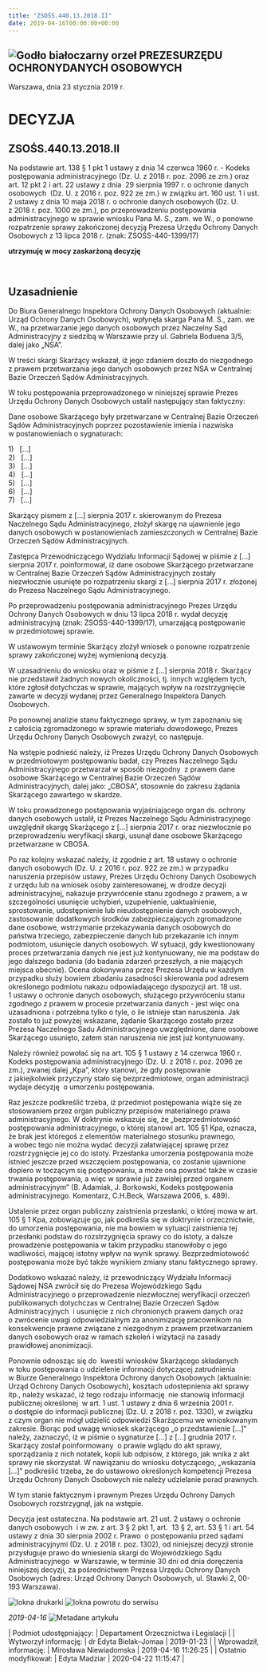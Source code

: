 ```yaml
---
title: "ZSOŚS.440.13.2018.II"
date: 2019-04-16T00:00:00+00:00
---
```



![Godło białoczarny orzeł](/bundles/app/img/orzeł2.png)
PREZESURZĘDU OCHRONYDANYCH OSOBOWYCH
------------------------------------




 Warszawa, dnia 23
 stycznia
 2019 r.
 


 DECYZJA
=========


ZSOŚS.440.13.2018.II
--------------------


Na podstawie art. 138 § 1 pkt 1 ustawy z dnia 14 czerwca 1960 r. - Kodeks postępowania administracyjnego (Dz. U. z 2018 r. poz. 2096 ze zm.) oraz art. 12 pkt 2 i art. 22 ustawy z dnia  29 sierpnia 1997 r. o ochronie danych osobowych  (Dz. U. z 2016 r. poz. 922 ze zm.) w związku art. 160 ust. 1 i ust. 2 ustawy z dnia 10 maja 2018 r. o ochronie danych osobowych (Dz. U. z 2018 r. poz. 1000 ze zm.), po przeprowadzeniu postępowania administracyjnego w sprawie wniosku Pana M. S., zam. we W., o ponowne rozpatrzenie sprawy zakończonej decyzją Prezesa Urzędu Ochrony Danych Osobowych z 13 lipca 2018 r. (znak: ZSOŚS-440-1399/17)



**utrzymuję w mocy zaskarżoną decyzję**


 


**Uzasadnienie**
----------------


Do Biura Generalnego Inspektora Ochrony Danych Osobowych (aktualnie: Urząd Ochrony Danych Osobowych), wpłynęła skarga Pana M. S., zam. we W., na przetwarzanie jego danych osobowych przez Naczelny Sąd Administracyjny z siedzibą w Warszawie przy ul. Gabriela Boduena 3/5, dalej jako „NSA”.


W treści skargi Skarżący wskazał, iż jego zdaniem doszło do niezgodnego z prawem przetwarzania jego danych osobowych przez NSA w Centralnej Bazie Orzeczeń Sądów Administracyjnych.


W toku postępowania przeprowadzonego w niniejszej sprawie Prezes Urzędu Ochrony Danych Osobowych ustalił następujący stan faktyczny:


Dane osobowe Skarżącego były przetwarzane w Centralnej Bazie Orzeczeń Sądów Administracyjnych poprzez pozostawienie imienia i nazwiska w postanowieniach o sygnaturach:


1)   […]  
2)   […]  
3)   […]  
4)   […]  
5)   […]  
6)   […]  
7)   […]


Skarżący pismem z […] sierpnia 2017 r. skierowanym do Prezesa Naczelnego Sądu Administracyjnego, złożył skargę na ujawnienie jego danych osobowych w postanowieniach zamieszczonych w Centralnej Bazie Orzeczeń Sądów Administracyjnych.


Zastępca Przewodniczącego Wydziału Informacji Sądowej w piśmie z […] sierpnia 2017 r. poinformował, iż dane osobowe Skarżącego przetwarzane w Centralnej Bazie Orzeczeń Sądów Administracyjnych zostały niezwłocznie usunięte po rozpatrzeniu skargi z […] sierpnia 2017 r. złożonej do Prezesa Naczelnego Sądu Administracyjnego.


Po przeprowadzeniu postępowania administracyjnego Prezes Urzędu Ochrony Danych Osobowych w dniu 13 lipca 2018 r. wydał decyzję administracyjną (znak: ZSOŚS-440-1399/17), umarzającą postępowanie w przedmiotowej sprawie.


W ustawowym terminie Skarżący złożył wniosek o ponowne rozpatrzenie sprawy zakończonej wyżej wymienioną decyzją.


W uzasadnieniu do wniosku oraz w piśmie z […] sierpnia 2018 r. Skarżący nie przedstawił żadnych nowych okoliczności, tj. innych względem tych, które zgłosił dotychczas w sprawie, mających wpływ na rozstrzygnięcie zawarte w decyzji wydanej przez Generalnego Inspektora Danych Osobowych.


Po ponownej analizie stanu faktycznego sprawy, w tym zapoznaniu się z całością zgromadzonego w sprawie materiału dowodowego, Prezes Urzędu Ochrony Danych Osobowych zważył, co następuje.


Na wstępie podnieść należy, iż Prezes Urzędu Ochrony Danych Osobowych w przedmiotowym postępowaniu badał, czy Prezes Naczelnego Sądu Administracyjnego przetwarzał w sposób niezgodny  z prawem dane osobowe Skarżącego w Centralnej Bazie Orzeczeń Sądów Administracyjnych, dalej jako: „CBOSA”, stosownie do zakresu żądania Skarżącego zawartego w skardze.


W toku prowadzonego postępowania wyjaśniającego organ ds. ochrony danych osobowych ustalił, iż Prezes Naczelnego Sądu Administracyjnego uwzględnił skargę Skarżącego z […] sierpnia 2017 r. oraz niezwłocznie po przeprowadzeniu weryfikacji skargi, usunął dane osobowe Skarżącego przetwarzane w CBOSA.


Po raz kolejny wskazać należy, iż zgodnie z art. 18 ustawy o ochronie danych osobowych (Dz. U. z 2016 r. poz. 922 ze zm.) w przypadku naruszenia przepisów ustawy, Prezes Urzędu Ochrony Danych Osobowych z urzędu lub na wniosek osoby zainteresowanej, w drodze decyzji administracyjnej, nakazuje przywrócenie stanu zgodnego z prawem, a w szczególności usunięcie uchybień, uzupełnienie, uaktualnienie, sprostowanie, udostępnienie lub nieudostępnienie danych osobowych, zastosowanie dodatkowych środków zabezpieczających zgromadzone dane osobowe, wstrzymanie przekazywania danych osobowych do państwa trzeciego, zabezpieczenie danych lub przekazanie ich innym podmiotom, usunięcie danych osobowych. W sytuacji, gdy kwestionowany proces przetwarzania danych nie jest już kontynuowany, nie ma podstaw do jego dalszego badania (do badania zdarzeń przeszłych, a nie mających miejsca obecnie). Ocena dokonywana przez Prezesa Urzędu w każdym przypadku służy bowiem zbadaniu zasadności skierowania pod adresem określonego podmiotu nakazu odpowiadającego dyspozycji art. 18 ust. 1 ustawy o ochronie danych osobowych, służącego przywróceniu stanu zgodnego z prawem w procesie przetwarzania danych - jest więc ona uzasadniona i potrzebna tylko o tyle, o ile istnieje stan naruszenia. Jak zostało to już powyżej wskazane, żądanie Skarżącego zostało przez Prezesa Naczelnego Sadu Administracyjnego uwzględnione, dane osobowe Skarżącego usunięto, zatem stan naruszenia nie jest już kontynuowany.


Należy również powołać się na art. 105 § 1 ustawy z 14 czerwca 1960 r. Kodeks postępowania administracyjnego (Dz. U. z 2018 r. poz. 2096 ze zm.), zwanej dalej „Kpa”, który stanowi, że gdy postępowanie z jakiejkolwiek przyczyny stało się bezprzedmiotowe, organ administracji wydaje decyzję  o umorzeniu postępowania.


Raz jeszcze podkreślić trzeba, iż przedmiot postępowania wiąże się ze stosowaniem przez organ publiczny przepisów materialnego prawa administracyjnego. W doktrynie wskazuje się, że „bezprzedmiotowość postępowania administracyjnego, o której stanowi art. 105 §1 Kpa, oznacza, że brak jest któregoś z elementów materialnego stosunku prawnego, a wobec tego nie można wydać decyzji załatwiającej sprawę przez rozstrzygnięcie jej co do istoty. Przesłanka umorzenia postępowania może istnieć jeszcze przed wszczęciem postępowania, co zostanie ujawnione dopiero w toczącym się postępowaniu, a może ona powstać także w czasie trwania postępowania, a więc w sprawie już zawisłej przed organem administracyjnym” (B. Adamiak, J. Borkowski, Kodeks postępowania administracyjnego. Komentarz, C.H.Beck, Warszawa 2006, s. 489).


Ustalenie przez organ publiczny zaistnienia przesłanki, o której mowa w art. 105 § 1 Kpa, zobowiązuje go, jak podkreśla się w doktrynie i orzecznictwie, do umorzenia postępowania, nie ma bowiem w sytuacji zaistnienia tej przesłanki podstaw do rozstrzygnięcia sprawy co do istoty, a dalsze prowadzenie postępowania w takim przypadku stanowiłoby o jego wadliwości, mającej istotny wpływ na wynik sprawy. Bezprzedmiotowość postępowania może być także wynikiem zmiany stanu faktycznego sprawy.


Dodatkowo wskazać należy, iż przewodniczący Wydziału Informacji Sądowej NSA zwrócił się do Prezesa Wojewódzkiego Sądu Administracyjnego o przeprowadzenie niezwłocznej weryfikacji orzeczeń publikowanych dotychczas w Centralnej Bazie Orzeczeń Sądów Administracyjnych  i usunięcie z nich chronionych prawem danych oraz o zwrócenie uwagi odpowiedzialnym za anonimizację pracownikom na konsekwencje prawne związane z niezgodnym z prawem przetwarzaniem danych osobowych oraz w ramach szkoleń i wizytacji na zasady prawidłowej anonimizacji.


Ponownie odnosząc się do  kwestii wniosków Skarżącego składanych w toku postępowania o udzielenie informacji dotyczącej zatrudnienia w Biurze Generalnego Inspektora Ochrony danych Osobowych (aktualnie: Urząd Ochrony Danych Osobowych), kosztach udostepnienia akt sprawy itp., należy wskazać, iż tego rodzaju informację  nie stanowią informacji publicznej określonej  w art. 1 ust. 1 ustawy z dnia 6 września 2001 r. o dostępie do informacji publicznej (Dz. U. z 2018 r. poz. 1330), w związku z czym organ nie mógł udzielić odpowiedzi Skarżącemu we wnioskowanym zakresie. Biorąc pod uwagę wniosek skarżącego „o przedstawienie […]” należy, zaznaczyć, iż w piśmie o sygnaturze […] z […] grudnia 2017 r. Skarżący został poinformowany  o prawie wglądu do akt sprawy, sporządzania z nich notatek, kopii lub odpisów, z którego, jak wnika z akt sprawy nie skorzystał. W nawiązaniu do wniosku dotyczącego, „wskazania […]” podkreślić trzeba, że do ustawowo określonych kompetencji Prezesa Urzędu Ochrony Danych Osobowych nie należy udzielanie porad prawnych.


W tym stanie faktycznym i prawnym Prezes Urzędu Ochrony Danych Osobowych rozstrzygnął, jak na wstępie.


Decyzja jest ostateczna. Na podstawie art. 21 ust. 2 ustawy o ochronie danych osobowych  i w zw. z art. 3 § 2 pkt 1, art.  13 § 2, art. 53 § 1 i art. 54 ustawy z dnia 30 sierpnia 2002 r. Prawo  o postępowaniu przed sądami administracyjnymi (Dz. U. z 2018 r. poz. 1302), od niniejszej decyzji stronie przysługuje prawo do wniesienia skargi do Wojewódzkiego Sądu Administracyjnego  w Warszawie, w terminie 30 dni od dnia doręczenia niniejszej decyzji, za pośrednictwem Prezesa Urzędu Ochrony Danych Osobowych (adres: Urząd Ochrony Danych Osobowych, ul. Stawki 2, 00-193 Warszawa). 



![Iokna drukarki](/bundles/app/img/ico/print.svg "Kliknij aby zobaczyć wersję do wydruku.")
![Iokna powrotu do serwisu](/bundles/app/img/ico/back.svg "Kliknij aby wrócić do normalnej wersji serwisu.")


*2019-04-16*
![Metadane artykułu](/bundles/app/img/metadane-s3.png "Metadane artykułu")




| Podmiot udostępniający: | Departament Orzecznictwa i Legislacji |
| Wytworzył informację: | dr Edyta Bielak–Jomaa | 2019-01-23 |
| Wprowadził‚ informację: | Mirosława Niewiadomska | 2019-04-16 11:26:25 |
| Ostatnio modyfikował: | Edyta Madziar | 2020-04-22 11:15:47 |


